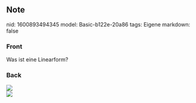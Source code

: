 ## Note
nid: 1600893494345
model: Basic-b122e-20a86
tags: Eigene
markdown: false

### Front
Was ist eine Linearform?

### Back
<img src="paste-f2717d369360481c3ab2a3246d7abca76feb5311.jpg">
<div><img src=
"paste-e65e73e9d6fc52698bc7c16ffac3c6a50db2f2cc.jpg"></div>
